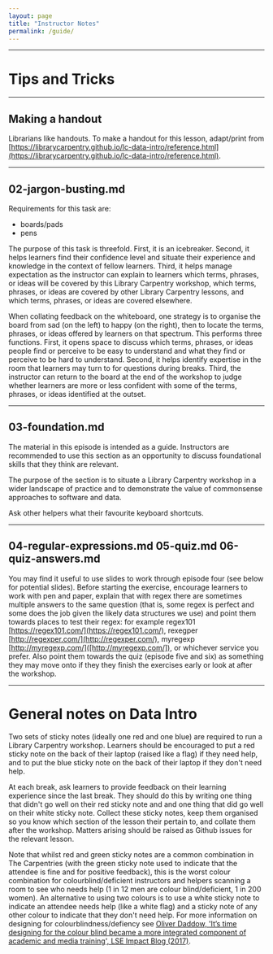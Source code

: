 ```yaml
---
layout: page
title: "Instructor Notes"
permalink: /guide/
---
```


____
# Tips and Tricks

____
## Making a handout

Librarians like handouts. To make a handout for this lesson, adapt/print from [https://librarycarpentry.github.io/lc-data-intro/reference.html](https://librarycarpentry.github.io/lc-data-intro/reference.html).

____
## 02-jargon-busting.md

Requirements for this task are:

- boards/pads
- pens

The purpose of this task is threefold. First, it is an icebreaker. Second, it helps learners find their confidence level and situate their experience and knowledge in the context of fellow learners. Third, it helps manage expectation as the instructor can explain to learners which terms, phrases, or ideas will be covered by this Library Carpentry workshop, which terms, phrases, or ideas are covered by other Library Carpentry lessons, and which terms, phrases, or ideas are covered elsewhere.

When collating feedback on the whiteboard, one strategy is to organise the board from sad (on the left) to happy (on the right), then to locate the terms, phrases, or ideas offered by learners on that spectrum. This performs three functions. First, it opens space to discuss which terms, phrases, or ideas people find or perceive to be easy to understand and what they find or perceive to be hard to understand. Second, it helps identify expertise in the room that learners may turn to for questions during breaks. Third, the instructor can return to the board at the end of the workshop to judge whether learners are more or less confident with some of the terms, phrases, or ideas identified at the outset.

____
## 03-foundation.md

The material in this episode is intended as a guide. Instructors are recommended to use this section as an opportunity to discuss foundational skills that they think are relevant.

The purpose of the section is to situate a Library Carpentry workshop in a wider landscape of practice and to demonstrate the value of commonsense approaches to software and data.

Ask other helpers what their favourite keyboard shortcuts.

_____
## 04-regular-expressions.md 05-quiz.md 06-quiz-answers.md

You may find it useful to use slides to work through episode four (see below for potential slides). Before starting the exercise, encourage learners to work with pen and paper, explain that with regex there are sometimes multiple answers to the same question (that is, some regex is perfect and some does the job given the likely data structures we use) and point them towards places to test their regex: for example regex101 [https://regex101.com/](https://regex101.com/), rexegper [http://regexper.com/](http://regexper.com/), myregexp [http://myregexp.com/]([http://myregexp.com/]), or whichever service you prefer. Also point them towards the quiz (episode five and six) as something they may move onto if they they finish the exercises early or look at after the workshop.
  
____
# General notes on Data Intro

Two sets of sticky notes (ideally one red and one blue) are required to run a Library Carpentry workshop. Learners should be encouraged to put a red sticky note on the back of their laptop (raised like a flag) if they need help, and to put the blue sticky note on the back of their laptop if they don't need help.

At each break, ask learners to provide feedback on their learning experience since the last break. They should do this by writing one thing that didn't go well on their red sticky note and and one thing that did go well on their white sticky note. Collect these sticky notes, keep them organised so you know which section of the lesson their pertain to, and collate them after the workshop. Matters arising should be raised as Github issues for the relevant lesson.

Note that whilst red and green sticky notes are a common combination in The Carpentries (with the green sticky note used to indicate that the attendee is fine and for positive feedback), this is the worst colour combination for colourblind/deficient instructors and helpers scanning a room to see who needs help (1 in 12 men are colour blind/deficient, 1 in 200 women). An alternative to using two colours is to use a white sticky note to indicate an attendee needs help (like a white flag) and a sticky note of any other colour to indicate that they don't need help. For more information on designing for colourblindness/defiency see [Oliver Daddow, 'It’s time designing for the colour blind became a more integrated component of academic and media training', LSE Impact Blog (2017)](http://blogs.lse.ac.uk/impactofsocialsciences/2017/07/31/its-time-designing-for-the-colour-blind-became-a-more-integrated-component-of-academic-and-media-training/).
